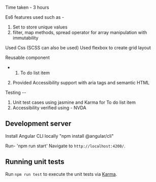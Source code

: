 
Time taken - 3 hours 

Es6 features used such as - 
 1) Set to store unique values 
 2) filter, map methods, spread operator for array manipulation with immutability

Used Css (SCSS can also be used)
Used flexbox to create grid layout

Reusable component 
- 1) To do list item
 2) Provided Accessibility support with aria tags and semantic HTML

Testing --

1) Unit test cases using jasmine and Karma for To do list item
2) Accessibility verified using - NVDA

## Development server

Install Angular CLI locally "npm install @angular/cli"

Run- 'npm run start'
Navigate to `http://localhost:4200/`. 

## Running unit tests

Run `npm run test` to execute the unit tests via [Karma](https://karma-runner.github.io).

